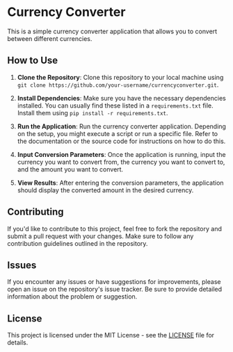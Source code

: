 # Currency Converter

This is a simple currency converter application that allows you to convert between different currencies.

## How to Use

1. **Clone the Repository**: Clone this repository to your local machine using `git clone https://github.com/your-username/currencyconverter.git`.

2. **Install Dependencies**: Make sure you have the necessary dependencies installed. You can usually find these listed in a `requirements.txt` file. Install them using `pip install -r requirements.txt`.

3. **Run the Application**: Run the currency converter application. Depending on the setup, you might execute a script or run a specific file. Refer to the documentation or the source code for instructions on how to do this.

4. **Input Conversion Parameters**: Once the application is running, input the currency you want to convert from, the currency you want to convert to, and the amount you want to convert.

5. **View Results**: After entering the conversion parameters, the application should display the converted amount in the desired currency.

## Contributing

If you'd like to contribute to this project, feel free to fork the repository and submit a pull request with your changes. Make sure to follow any contribution guidelines outlined in the repository.

## Issues

If you encounter any issues or have suggestions for improvements, please open an issue on the repository's issue tracker. Be sure to provide detailed information about the problem or suggestion.

## License

This project is licensed under the MIT License - see the [LICENSE](LICENSE) file for details.
